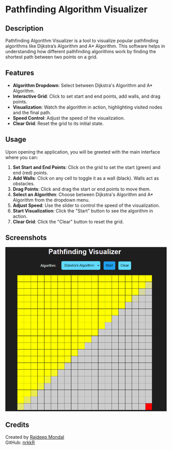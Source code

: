# Pathfinding Algorithm Visualizer

## Description
Pathfinding Algorithm Visualizer is a tool to visualize popular pathfinding algorithms like Dijkstra’s Algorithm and A* Algorithm. This software helps in understanding how different pathfinding algorithms work by finding the shortest path between two points on a grid.

## Features
- **Algorithm Dropdown**: Select between Dijkstra's Algorithm and A* Algorithm.
- **Interactive Grid**: Click to set start and end points, add walls, and drag points.
- **Visualization**: Watch the algorithm in action, highlighting visited nodes and the final path.
- **Speed Control**: Adjust the speed of the visualization.
- **Clear Grid**: Reset the grid to its initial state.


## Usage
Upon opening the application, you will be greeted with the main interface where you can:

1. **Set Start and End Points**: Click on the grid to set the start (green) and end (red) points.
2. **Add Walls**: Click on any cell to toggle it as a wall (black). Walls act as obstacles.
3. **Drag Points**: Click and drag the start or end points to move them.
4. **Select an Algorithm**: Choose between Dijkstra's Algorithm and A* Algorithm from the dropdown menu.
5. **Adjust Speed**: Use the slider to control the speed of the visualization.
6. **Start Visualization**: Click the "Start" button to see the algorithm in action.
7. **Clear Grid**: Click the "Clear" button to reset the grid.

## Screenshots
<img align="center" alt="coding" width="600" src="https://github.com/nrkkR/Javascript_Pathfinder-Visualizer/blob/main/pathfinder%20visualizer.png">


## Credits
Created by [Rajdeep Mondal](https://www.linkedin.com/in/rajdeep-mondal-a277a9317)  
GitHub: [nrkkR](https://github.com/nrkkR)

